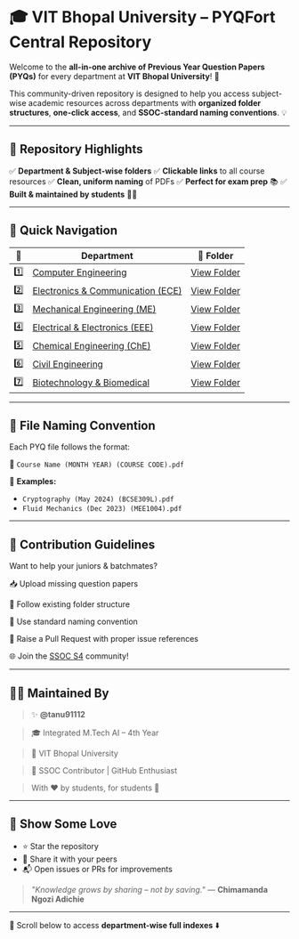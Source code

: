 # 🎓 VIT Bhopal University – PYQFort Central Repository

Welcome to the **all-in-one archive of Previous Year Question Papers (PYQs)** for every department at **VIT Bhopal University**! 🚀

This community-driven repository is designed to help you access subject-wise academic resources across departments with **organized folder structures**, **one-click access**, and **SSOC-standard naming conventions**. 💡

---

## 🌟 Repository Highlights

✅ **Department & Subject-wise folders**
✅ **Clickable links** to all course resources
✅ **Clean, uniform naming** of PDFs
✅ **Perfect for exam prep** 📚
✅ **Built & maintained by students** 🧑‍💻

---

## 🧭 Quick Navigation

| 🔢  | Department                                                                                                  | 📂 Folder                                                                                                                                              |
| --- | ----------------------------------------------------------------------------------------------------------- | ------------------------------------------------------------------------------------------------------------------------------------------------------ |
| 1️⃣ | [Computer Engineering](#-vit-bhopal-university--computer-engineering)                                       | [View Folder](https://github.com/tanu91112/PYQFort/tree/main/VIT%20Bhopal%20University/01.%20Computer%20Engineering)                                   |
| 2️⃣ | [Electronics & Communication (ECE)](#-vit-bhopal-university--electronics--communication-engineering-ece)    | [View Folder](https://github.com/tanu91112/PYQFort/tree/main/VIT%20Bhopal%20University/02.%20Electronics%20%26%20Communication%20Engineering)          |
| 3️⃣ | [Mechanical Engineering (ME)](#-vit-bhopal-university--mechanical-engineering-me--pyqfort-repository)       | [View Folder](https://github.com/tanu91112/PYQFort/tree/main/VIT%20Bhopal%20University/03.Mechanical%20Engineering%20%28ME%29)                         |
| 4️⃣ | [Electrical & Electronics (EEE)](#-vit-bhopal-university--electrical--electronics-engineering-eee--pyqfort) | [View Folder](https://github.com/tanu91112/PYQFort/tree/main/VIT%20Bhopal%20University/04.%20Electrical%20%26%20Electronics%20Engineering%20%28EEE%29) |
| 5️⃣ | [Chemical Engineering (ChE)](#-chemical-engineering-che--vit-bhopal-university)                             | [View Folder](https://github.com/tanu91112/PYQFort/tree/main/VIT%20Bhopal%20University/05.Chemical%20Engineering%20%28ChE%29)                          |
| 6️⃣ | [Civil Engineering](#-vit-bhopal-university--civil-engineering-che)                                         | [View Folder](https://github.com/tanu91112/PYQFort/tree/main/VIT%20Bhopal%20University/06.Civil%20Engineering)                                         |
| 7️⃣ | [Biotechnology & Biomedical](#-biotechnology--biomedical-engineering--vit-bhopal-university)                | [View Folder](https://github.com/tanu91112/PYQFort/tree/main/VIT%20Bhopal%20University/07.Biotechnology%20%20Biomedical%20Engineering)                 |

---

## 🧾 File Naming Convention

Each PYQ file follows the format:

📄 `Course Name (MONTH YEAR) (COURSE CODE).pdf`

🔸 **Examples:**

* `Cryptography (May 2024) (BCSE309L).pdf`
* `Fluid Mechanics (Dec 2023) (MEE1004).pdf`

---

## 💼 Contribution Guidelines

Want to help your juniors & batchmates?

📥 Upload missing question papers

📁 Follow existing folder structure

📝 Use standard naming convention

🔁 Raise a Pull Request with proper issue references

🌐 Join the [SSOC S4](https://ssoc.dev/) community!

---

## 👩‍💻 Maintained By

> ✨ **@tanu91112**

> 🎓 Integrated M.Tech AI – 4th Year

> 📍 VIT Bhopal University

> 🤝 SSOC Contributor | GitHub Enthusiast


> With ❤️ by students, for students 🙌

---

## 🌟 Show Some Love

* ⭐ Star the repository
* 📢 Share it with your peers
* 📬 Open issues or PRs for improvements

> *"Knowledge grows by sharing – not by saving."* — **Chimamanda Ngozi Adichie**

---

📌 Scroll below to access **department-wise full indexes** ⬇️
